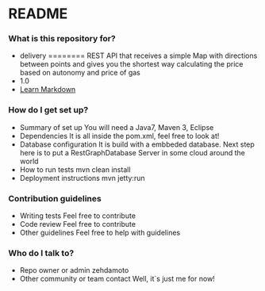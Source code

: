 # README #

### What is this repository for? ###

* delivery
========
REST API that receives a simple Map with directions between points and gives you the shortest way calculating the price based on autonomy and price of gas
* 1.0
* [Learn Markdown](https://bitbucket.org/tutorials/markdowndemo)

### How do I get set up? ###

* Summary of set up
  You will need a Java7, Maven 3, Eclipse
* Dependencies
  It is all inside the pom.xml, feel free to look at!
* Database configuration
  It is build with a embbeded database. Next step here is to put a RestGraphDatabase Server in some cloud around the world
* How to run tests
  mvn clean install
* Deployment instructions
  mvn jetty:run

### Contribution guidelines ###

* Writing tests
  Feel free to contribute
* Code review
  Feel free to contribute
* Other guidelines
  Feel free to help with guidelines

### Who do I talk to? ###

* Repo owner or admin
  zehdamoto
* Other community or team contact
  Well, it`s just me for now!
